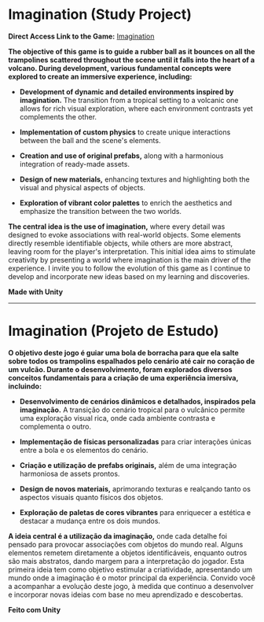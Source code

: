 # Imagination (Study Project)

**Direct Access Link to the Game:** [Imagination](https://play.unity.com/en/games/179d7747-f3a1-4968-a5bf-02efd1f69b89/imagination)

**The objective of this game is to guide a rubber ball as it bounces on all the trampolines scattered throughout the scene until it falls into the heart of a volcano. During development, various fundamental concepts were explored to create an immersive experience, including:**

- **Development of dynamic and detailed environments inspired by imagination.** The transition from a tropical setting to a volcanic one allows for rich visual exploration, where each environment contrasts yet complements the other.

- **Implementation of custom physics** to create unique interactions between the ball and the scene's elements.

- **Creation and use of original prefabs,** along with a harmonious integration of ready-made assets.

- **Design of new materials,** enhancing textures and highlighting both the visual and physical aspects of objects.

- **Exploration of vibrant color palettes** to enrich the aesthetics and emphasize the transition between the two worlds.

**The central idea is the use of imagination,** where every detail was designed to evoke associations with real-world objects. Some elements directly resemble identifiable objects, while others are more abstract, leaving room for the player's interpretation. This initial idea aims to stimulate creativity by presenting a world where imagination is the main driver of the experience. I invite you to follow the evolution of this game as I continue to develop and incorporate new ideas based on my learning and discoveries.

**Made with Unity**

---

# Imagination (Projeto de Estudo)

**O objetivo deste jogo é guiar uma bola de borracha para que ela salte sobre todos os trampolins espalhados pelo cenário até cair no coração de um vulcão. Durante o desenvolvimento, foram explorados diversos conceitos fundamentais para a criação de uma experiência imersiva, incluindo:**

- **Desenvolvimento de cenários dinâmicos e detalhados, inspirados pela imaginação.** A transição do cenário tropical para o vulcânico permite uma exploração visual rica, onde cada ambiente contrasta e complementa o outro.

- **Implementação de físicas personalizadas** para criar interações únicas entre a bola e os elementos do cenário.

- **Criação e utilização de prefabs originais,** além de uma integração harmoniosa de assets prontos.

- **Design de novos materiais,** aprimorando texturas e realçando tanto os aspectos visuais quanto físicos dos objetos.

- **Exploração de paletas de cores vibrantes** para enriquecer a estética e destacar a mudança entre os dois mundos.

**A ideia central é a utilização da imaginação,** onde cada detalhe foi pensado para provocar associações com objetos do mundo real. Alguns elementos remetem diretamente a objetos identificáveis, enquanto outros são mais abstratos, dando margem para a interpretação do jogador. Esta primeira ideia tem como objetivo estimular a criatividade, apresentando um mundo onde a imaginação é o motor principal da experiência. Convido você a acompanhar a evolução deste jogo, à medida que continuo a desenvolver e incorporar novas ideias com base no meu aprendizado e descobertas.

**Feito com Unity**
